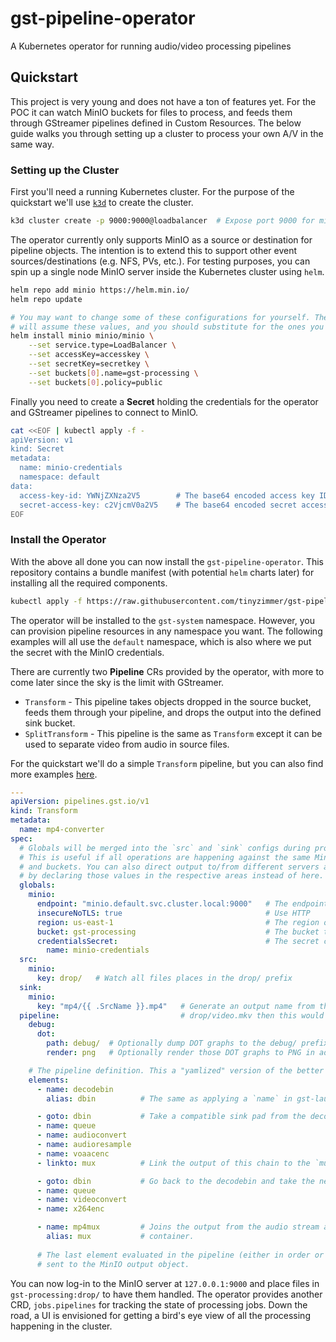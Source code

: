 # gst-pipeline-operator

A Kubernetes operator for running audio/video processing pipelines

## Quickstart

This project is very young and does not have a ton of features yet. For the POC it can watch MinIO buckets
for files to process, and feeds them through GStreamer pipelines defined in Custom Resources. 
The below guide walks you through setting up a cluster to process your own A/V in the same way.

### Setting up the Cluster

First you'll need a running Kubernetes cluster. For the purpose of the quickstart we'll use [`k3d`](https://github.com/rancher/k3d) to create the cluster.

```bash
k3d cluster create -p 9000:9000@loadbalancer  # Expose port 9000 for minio later
```

The operator currently only supports MinIO as a source or destination for pipeline objects.
The intention is to extend this to support other event sources/destinations (e.g. NFS, PVs, etc.).
For testing purposes, you can spin up a single node MinIO server inside the Kubernetes cluster using `helm`.

```bash
helm repo add minio https://helm.min.io/
helm repo update

# You may want to change some of these configurations for yourself. The examples later in the Quickstart
# will assume these values, and you should substitute for the ones you chose instead.
helm install minio minio/minio \
    --set service.type=LoadBalancer \
    --set accessKey=accesskey \
    --set secretKey=secretkey \
    --set buckets[0].name=gst-processing \
    --set buckets[0].policy=public
```

Finally you need to create a **Secret** holding the credentials for the operator and GStreamer pipelines to connect to MinIO.

```bash
cat <<EOF | kubectl apply -f -
apiVersion: v1
kind: Secret
metadata:
  name: minio-credentials
  namespace: default
data:
  access-key-id: YWNjZXNza2V5        # The base64 encoded access key ID for MinIO
  secret-access-key: c2VjcmV0a2V5    # The base64 encoded secret access key for MinIO
EOF
```

### Install the Operator

With the above all done you can now install the `gst-pipeline-operator`. 
This repository contains a bundle manifest (with potential `helm` charts later) for installing all the required components.

```bash
kubectl apply -f https://raw.githubusercontent.com/tinyzimmer/gst-pipeline-operator/main/deploy/manifests/gst-pipeline-operator-full.yaml
```

The operator will be installed to the `gst-system` namespace. However, you can provision pipeline resources in any namespace you want. The following examples will all use the `default` namespace, which is also where we put the secret with the MinIO credentials.

There are currently two **Pipeline** CRs provided by the operator, with more to come later since the sky is the limit with GStreamer.

 - `Transform` - This pipeline takes objects dropped in the source bucket, feeds them through your pipeline, and drops the output into the defined sink bucket.
 - `SplitTransform` - This pipeline is the same as `Transform` except it can be used to separate video from audio in source files.

For the quickstart we'll do a simple `Transform` pipeline, but you can also find more examples [here](config/samples).

```yaml
---
apiVersion: pipelines.gst.io/v1
kind: Transform
metadata:
  name: mp4-converter
spec:
  # Globals will be merged into the `src` and `sink` configs during processing.
  # This is useful if all operations are happening against the same MinIO server
  # and buckets. You can also direct output to/from different servers and buckets
  # by declaring those values in the respective areas instead of here.
  globals:
    minio:
      endpoint: "minio.default.svc.cluster.local:9000"   # The endpoint for the MinIO server
      insecureNoTLS: true                                # Use HTTP
      region: us-east-1                                  # The region of the bucket
      bucket: gst-processing                             # The bucket to watch for files
      credentialsSecret:                                 # The secret containing READ credentials for MinIO
        name: minio-credentials
  src:
    minio:
      key: drop/   # Watch all files places in the drop/ prefix
  sink:
    minio:
      key: "mp4/{{ .SrcName }}.mp4"   # Generate an output name from this template. If the src file was called
  pipeline:                           # drop/video.mkv then this would evaluate to mp4/video.mp4.
    debug:
      dot:
        path: debug/  # Optionally dump DOT graphs to the debug/ prefix for each pipeline
        render: png   # Optionally render those DOT graphs to PNG in addition to the DOT format.

    # The pipeline definition. This a "yamlized" version of the better known gst-launch-1.0 syntax.
    elements:
      - name: decodebin
        alias: dbin          # The same as applying a `name` in gst-launch-1.0

      - goto: dbin           # Take a compatible sink pad from the decodebin
      - name: queue
      - name: audioconvert
      - name: audioresample
      - name: voaacenc
      - linkto: mux          # Link the output of this chain to the `mux` element

      - goto: dbin           # Go back to the decodebin and take the next compatible sink pad
      - name: queue
      - name: videoconvert
      - name: x264enc

      - name: mp4mux         # Joins the output from the audio stream and the video stream into an mp4
        alias: mux           # container.
    
      # The last element evaluated in the pipeline (either in order or via goto/linkto) has its output
      # sent to the MinIO output object.
```

You can now log-in to the MinIO server at `127.0.0.1:9000` and place files in `gst-processing:drop/` to have them handled.
The operator provides another CRD, `jobs.pipelines` for tracking the state of processing jobs.
Down the road, a UI is envisioned for getting a bird's eye view of all the processing happening in the cluster.
